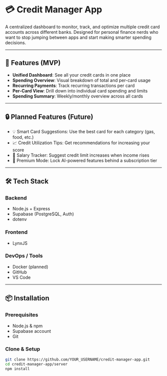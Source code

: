 # 💳 Credit Manager App

A centralized dashboard to monitor, track, and optimize multiple credit card accounts across different banks. Designed for personal finance nerds who want to stop jumping between apps and start making smarter spending decisions.

---

## 🚀 Features (MVP)

- **Unified Dashboard**: See all your credit cards in one place
- **Spending Overview**: Visual breakdown of total and per-card usage
- **Recurring Payments**: Track recurring transactions per card
- **Per-Card View**: Drill down into individual card spending and limits
- **Spending Summary**: Weekly/monthly overview across all cards

---

## 🔒 Planned Features (Future)

- 💡 Smart Card Suggestions: Use the best card for each category (gas, food, etc.)
- 📈 Credit Utilization Tips: Get recommendations for increasing your score
- 💼 Salary Tracker: Suggest credit limit increases when income rises
- 🔐 Premium Mode: Lock AI-powered features behind a subscription tier

---

## 🛠️ Tech Stack

### Backend
- Node.js + Express
- Supabase (PostgreSQL, Auth)
- dotenv

### Frontend
- LynxJS

### DevOps / Tools
- Docker (planned)
- GitHub
- VS Code

---

## 📦 Installation

### Prerequisites
- Node.js & npm
- Supabase account
- Git

### Clone & Setup

```bash
git clone https://github.com/YOUR_USERNAME/credit-manager-app.git
cd credit-manager-app/server
npm install

